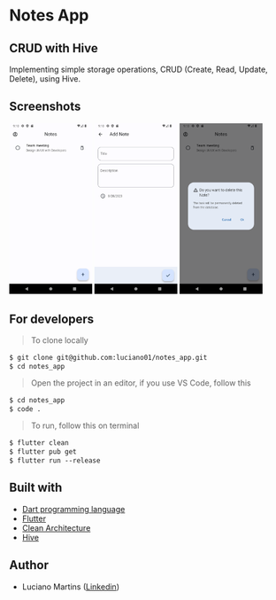 # Notes App 

## CRUD with Hive

Implementing simple storage operations, CRUD (Create, Read, Update, Delete), using Hive.

## Screenshots
<img width="150" src="https://github.com/luciano01/notes_app/blob/master/lib/core/ui/assets/screenshots/ListNotes.png">
<img width="150" src="https://github.com/luciano01/notes_app/blob/master/lib/core/ui/assets/screenshots/AddNote.png">
<img width="150" src="https://github.com/luciano01/notes_app/blob/master/lib/core/ui/assets/screenshots/DeleteNote.png">

## For developers
> To clone locally
```
$ git clone git@github.com:luciano01/notes_app.git
$ cd notes_app
```
> Open the project in an editor, if you use VS Code, follow this
```
$ cd notes_app
$ code .
```
> To run, follow this on terminal
```
$ flutter clean
$ flutter pub get
$ flutter run --release
```

## Built with
- [Dart programming language](https://dart.dev/)
- [Flutter](https://flutter.dev/)
- [Clean Architecture](https://blog.cleancoder.com/uncle-bob/2012/08/13/the-clean-architecture.html)
- [Hive](https://pub.dev/packages/hive)

## Author
- Luciano Martins ([Linkedin](https://br.linkedin.com/in/luciano01))